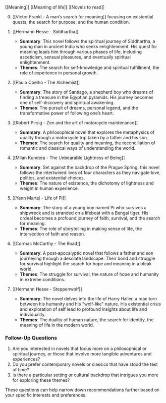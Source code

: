 [[Meaning]]
[[Meaning of life]]
[[Novels to read]]

0. [[Victor Frankl - A man’s search for meaning]] focusing on existential quests, the search for purpose, and the human condition. 

1. [[Hermann Hesse - Siddhartha]]
   - **Summary**: This novel follows the spiritual journey of Siddhartha, a young man in ancient India who seeks enlightenment. His quest for meaning leads him through various phases of life, including asceticism, sensual pleasures, and eventually spiritual enlightenment.
   - **Themes**: The search for self-knowledge and spiritual fulfillment, the role of experience in personal growth.

2. [[Paulo Coelho - The Alchemist]]
   - **Summary**: The story of Santiago, a shepherd boy who dreams of finding a treasure in the Egyptian pyramids. His journey becomes one of self-discovery and spiritual awakening.
   - **Themes**: The pursuit of dreams, personal legend, and the transformative power of following one’s heart.

3. [[Robert Pirsig - Zen and the art of motorcycle maintenance]]
   - **Summary**: A philosophical novel that explores the metaphysics of quality through a motorcycle trip taken by a father and his son.
   - **Themes**: The search for quality and meaning, the reconciliation of romantic and classical ways of understanding the world.

4. [[Milan Kundera - The Unbearable Lightness of Being]]
   - **Summary**: Set against the backdrop of the Prague Spring, this novel follows the intertwined lives of four characters as they navigate love, politics, and existential choices.
   - **Themes**: The nature of existence, the dichotomy of lightness and weight in human experience.

5. [[Yann Martel - Life of Pi]]
   - **Summary**: The story of a young boy named Pi who survives a shipwreck and is stranded on a lifeboat with a Bengal tiger. His ordeal becomes a profound journey of faith, survival, and the search for meaning.
   - **Themes**: The role of storytelling in making sense of life, the intersection of faith and reason.

6. [[Cormac McCarthy - The Road]]
   - **Summary**: A post-apocalyptic novel that follows a father and son journeying through a desolate landscape. Their bond and struggle for survival highlight the search for hope and meaning in a bleak world.
   - **Themes**: The struggle for survival, the nature of hope and humanity in extreme conditions.

7. [[Hermann Hesse - Steppenwolf]]
   - **Summary**: The novel delves into the life of Harry Haller, a man torn between his humanity and his "wolf-like" nature. His existential crisis and exploration of self lead to profound insights about life and individuality.
   - **Themes**: The duality of human nature, the search for identity, the meaning of life in the modern world.

### Follow-Up Questions
1. Are you interested in novels that focus more on a philosophical or spiritual journey, or those that involve more tangible adventures and experiences?
2. Do you prefer contemporary novels or classics that have stood the test of time?
3. Is there a particular setting or cultural backdrop that intrigues you more for exploring these themes?

These questions can help narrow down recommendations further based on your specific interests and preferences.